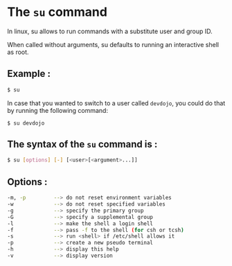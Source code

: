# The `su` command

In linux, su allows to run commands with a substitute user and group ID.

When called without arguments, su defaults to running an interactive shell as root. 

## Example :

```bash
$ su
```

In case that you wanted to switch to a user called `devdojo`, you could do that by running the following command:

```
$ su devdojo
```

## The syntax of the `su` command is :

```bash
$ su [options] [-] [<user>[<argument>...]]

```

## Options :

```bash
-m, -p         --> do not reset environment variables
-w             --> do not reset specified variables
-g             --> specify the primary group
-G             --> specify a supplemental group
-l             --> make the shell a login shell
-f             --> pass -f to the shell (for csh or tcsh)
-s             --> run <shell> if /etc/shell allows it 
-p             --> create a new pseudo terminal
-h             --> display this help
-v             --> display version
```

